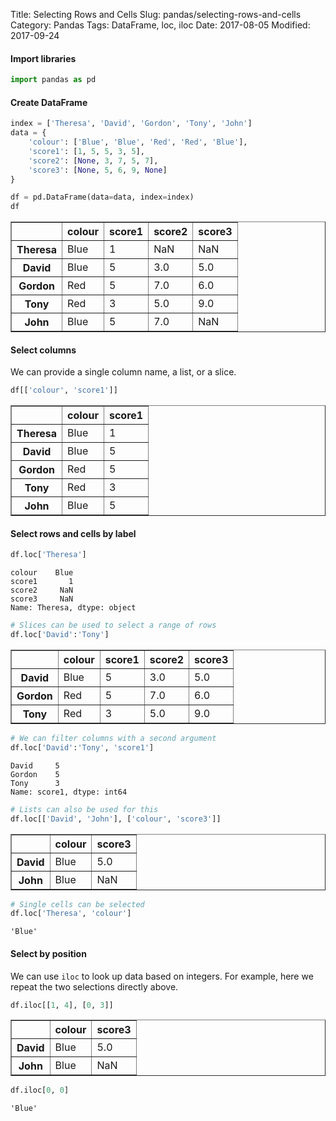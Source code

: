 Title: Selecting Rows and Cells
Slug: pandas/selecting-rows-and-cells
Category: Pandas
Tags: DataFrame, loc, iloc
Date: 2017-08-05
Modified: 2017-09-24

#### Import libraries


```python
import pandas as pd
```

#### Create DataFrame


```python
index = ['Theresa', 'David', 'Gordon', 'Tony', 'John']
data = {
    'colour': ['Blue', 'Blue', 'Red', 'Red', 'Blue'],
    'score1': [1, 5, 5, 3, 5],
    'score2': [None, 3, 7, 5, 7],
    'score3': [None, 5, 6, 9, None]
}

df = pd.DataFrame(data=data, index=index)
df
```




<div>
<style>
    .dataframe thead tr:only-child th {
        text-align: right;
    }

    .dataframe thead th {
        text-align: left;
    }

    .dataframe tbody tr th {
        vertical-align: top;
    }
</style>
<table border="1" class="dataframe">
  <thead>
    <tr style="text-align: right;">
      <th></th>
      <th>colour</th>
      <th>score1</th>
      <th>score2</th>
      <th>score3</th>
    </tr>
  </thead>
  <tbody>
    <tr>
      <th>Theresa</th>
      <td>Blue</td>
      <td>1</td>
      <td>NaN</td>
      <td>NaN</td>
    </tr>
    <tr>
      <th>David</th>
      <td>Blue</td>
      <td>5</td>
      <td>3.0</td>
      <td>5.0</td>
    </tr>
    <tr>
      <th>Gordon</th>
      <td>Red</td>
      <td>5</td>
      <td>7.0</td>
      <td>6.0</td>
    </tr>
    <tr>
      <th>Tony</th>
      <td>Red</td>
      <td>3</td>
      <td>5.0</td>
      <td>9.0</td>
    </tr>
    <tr>
      <th>John</th>
      <td>Blue</td>
      <td>5</td>
      <td>7.0</td>
      <td>NaN</td>
    </tr>
  </tbody>
</table>
</div>



#### Select columns
We can provide a single column name, a list, or a slice.


```python
df[['colour', 'score1']]
```




<div>
<style>
    .dataframe thead tr:only-child th {
        text-align: right;
    }

    .dataframe thead th {
        text-align: left;
    }

    .dataframe tbody tr th {
        vertical-align: top;
    }
</style>
<table border="1" class="dataframe">
  <thead>
    <tr style="text-align: right;">
      <th></th>
      <th>colour</th>
      <th>score1</th>
    </tr>
  </thead>
  <tbody>
    <tr>
      <th>Theresa</th>
      <td>Blue</td>
      <td>1</td>
    </tr>
    <tr>
      <th>David</th>
      <td>Blue</td>
      <td>5</td>
    </tr>
    <tr>
      <th>Gordon</th>
      <td>Red</td>
      <td>5</td>
    </tr>
    <tr>
      <th>Tony</th>
      <td>Red</td>
      <td>3</td>
    </tr>
    <tr>
      <th>John</th>
      <td>Blue</td>
      <td>5</td>
    </tr>
  </tbody>
</table>
</div>



#### Select rows and cells by label


```python
df.loc['Theresa']
```




    colour    Blue
    score1       1
    score2     NaN
    score3     NaN
    Name: Theresa, dtype: object




```python
# Slices can be used to select a range of rows
df.loc['David':'Tony']
```




<div>
<style>
    .dataframe thead tr:only-child th {
        text-align: right;
    }

    .dataframe thead th {
        text-align: left;
    }

    .dataframe tbody tr th {
        vertical-align: top;
    }
</style>
<table border="1" class="dataframe">
  <thead>
    <tr style="text-align: right;">
      <th></th>
      <th>colour</th>
      <th>score1</th>
      <th>score2</th>
      <th>score3</th>
    </tr>
  </thead>
  <tbody>
    <tr>
      <th>David</th>
      <td>Blue</td>
      <td>5</td>
      <td>3.0</td>
      <td>5.0</td>
    </tr>
    <tr>
      <th>Gordon</th>
      <td>Red</td>
      <td>5</td>
      <td>7.0</td>
      <td>6.0</td>
    </tr>
    <tr>
      <th>Tony</th>
      <td>Red</td>
      <td>3</td>
      <td>5.0</td>
      <td>9.0</td>
    </tr>
  </tbody>
</table>
</div>




```python
# We can filter columns with a second argument
df.loc['David':'Tony', 'score1']
```




    David     5
    Gordon    5
    Tony      3
    Name: score1, dtype: int64




```python
# Lists can also be used for this
df.loc[['David', 'John'], ['colour', 'score3']]
```




<div>
<style>
    .dataframe thead tr:only-child th {
        text-align: right;
    }

    .dataframe thead th {
        text-align: left;
    }

    .dataframe tbody tr th {
        vertical-align: top;
    }
</style>
<table border="1" class="dataframe">
  <thead>
    <tr style="text-align: right;">
      <th></th>
      <th>colour</th>
      <th>score3</th>
    </tr>
  </thead>
  <tbody>
    <tr>
      <th>David</th>
      <td>Blue</td>
      <td>5.0</td>
    </tr>
    <tr>
      <th>John</th>
      <td>Blue</td>
      <td>NaN</td>
    </tr>
  </tbody>
</table>
</div>




```python
# Single cells can be selected
df.loc['Theresa', 'colour']
```




    'Blue'



#### Select by position
We can use `iloc` to look up data based on integers. For example, here we repeat the two selections directly above.


```python
df.iloc[[1, 4], [0, 3]]
```




<div>
<style>
    .dataframe thead tr:only-child th {
        text-align: right;
    }

    .dataframe thead th {
        text-align: left;
    }

    .dataframe tbody tr th {
        vertical-align: top;
    }
</style>
<table border="1" class="dataframe">
  <thead>
    <tr style="text-align: right;">
      <th></th>
      <th>colour</th>
      <th>score3</th>
    </tr>
  </thead>
  <tbody>
    <tr>
      <th>David</th>
      <td>Blue</td>
      <td>5.0</td>
    </tr>
    <tr>
      <th>John</th>
      <td>Blue</td>
      <td>NaN</td>
    </tr>
  </tbody>
</table>
</div>




```python
df.iloc[0, 0]
```




    'Blue'


